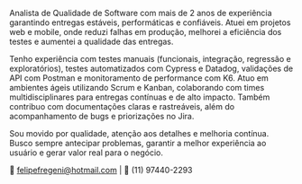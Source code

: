 Analista de Qualidade de Software com mais de 2 anos de experiência garantindo entregas estáveis, performáticas e confiáveis. Atuei em projetos web e mobile, onde reduzi falhas em produção, melhorei a eficiência dos testes e aumentei a qualidade das entregas.


Tenho experiência com testes manuais (funcionais, integração, regressão e exploratórios), testes automatizados com Cypress e Datadog, validações de API com Postman e monitoramento de performance com K6. Atuo em ambientes ágeis utilizando Scrum e Kanban, colaborando com times multidisciplinares para entregas contínuas e de alto impacto. Também contribuo com documentações claras e rastreáveis, além do acompanhamento de bugs e priorizações no Jira.

Sou movido por qualidade, atenção aos detalhes e melhoria contínua. Busco sempre antecipar problemas, garantir a melhor experiência ao usuário e gerar valor real para o negócio.

📩 felipefregeni@hotmail.com | 📱 (11) 97440-2293
